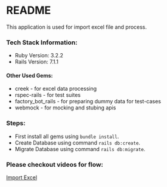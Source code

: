 # README

This application is used for import excel file and process.

### Tech Stack Information:

* Ruby Version: 3.2.2
* Rails Version: 7.1.1

#### Other Used Gems:
* creek - for excel data processing
* rspec-rails - for test suites
* factory_bot_rails - for preparing dummy data for test-cases
* webmock - for mocking and stubing apis

### Steps:

- First install all gems using `bundle install`.
- Create Database using command `rails db:create`.
- Migrate Database using command `rails db:migrate`.

### Please checkout videos for flow:

[Import Excel](https://github.com/makwana-jaydip/excel_import/assets/31950628/536938a9-d411-4a44-97c7-5456a261ee76)
